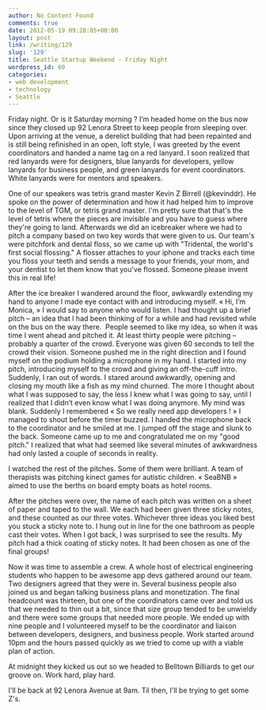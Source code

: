 ```yaml
---
author: No Content Found
comments: true
date: 2012-05-19 09:28:05+00:00
layout: post
link: /writing/129
slug: '129'
title: Seattle Startup Weekend - Friday Night
wordpress_id: 60
categories:
- web development
- technology
- Seattle
---
```


Friday night. Or is it Saturday morning ? I’m headed home on the bus now since they closed up 92 Lenora Street to keep people from sleeping over.
Upon arriving at the venue, a derelict building that had been repainted and is still being refinished in an open, loft style, I was greeted by the event coordinators and handed a name tag on a red lanyard. I soon realized that red lanyards were for designers, blue lanyards for developers, yellow lanyards for business people, and green lanyards for event coordinators. White lanyards were for mentors and speakers.




One of our speakers was tetris grand master Kevin Z Birrell (@kevinddr). He spoke on the power of determination and how it had helped him to improve to the level of TGM, or tetris grand master. I'm pretty sure that that's the level of tetris where the pieces are invisible and you have to guess where they're going to land. Afterwards we did an icebreaker where we had to pitch a company based on two key words that were given to us. Our team's were pitchfork and dental floss, so we came up with "Tridental, the world's first social flossing." A flosser attaches to your iphone and tracks each time you floss your teeth and sends a message to your friends, your mom, and your dentist to let them know that you've flossed. Someone please invent this in real life!




After the ice breaker I wandered around the floor, awkwardly extending my hand to anyone I made eye contact with and introducing myself. « Hi, I’m Monica, » I would say to anyone who would listen. I had thought up a brief pitch – an idea that I had been thinking of for a while and had revisited while on the bus on the way there.  People seemed to like my idea, so when it was time I went ahead and pitched it. At least thirty people were pitching – probably a quarter of the crowd. Everyone was given 60 seconds to tell the crowd their vision. Someone pushed me in the right direction and I found myself on the podium holding a microphone in my hand. I started into my pitch, introducing myself to the crowd and giving an off-the-cuff intro. Suddenly, I ran out of words. I stared around awkwardly, opening and closing my mouth like a fish as my mind churned. The more I thought about what I was supposed to say, the less I knew what I was going to say, until I realized that I didn’t even know what I was doing anymore. My mind was blank. Suddenly I remembered « So we really need app developers ! » I managed to shout before the timer buzzed. I handed the microphone back to the coordinator and he smiled at me. I jumped off the stage and slunk to the back. Someone came up to me and congratulated me on my "good pitch." I realized that what had seemed like several minutes of awkwardness had only lasted a couple of seconds in reality.




I watched the rest of the pitches. Some of them were brilliant. A team of therapists was pitching kinect games for autistic children. « SeaBNB » aimed to use the berths on board empty boats as hotel rooms.




After the pitches were over, the name of each pitch was written on a sheet of paper and taped to the wall. We each had been given three sticky notes, and these counted as our three votes. Whichever three ideas you liked best you stuck a sticky note to. I hung out in line for the one bathroom as people cast their votes. When I got back, I was surprised to see the results. My pitch had a thick coating of sticky notes. It had been chosen as one of the final groups!




Now it was time to assemble a crew. A whole host of electrical engineering students who happen to be awesome app devs gathered around our team. Two designers agreed that they were in. Several business people also joined us and began talking business plans and monetization. The final headcount was thirteen, but one of the coordinators came over and told us that we needed to thin out a bit, since that size group tended to be unwieldy and there were some groups that needed more people. We ended up with nine people and I volunteered myself to be the coordinator and liaison between developers, designers, and business people. Work started around 10pm and the hours passed quickly as we tried to come up with a viable plan of action.




At midnight they kicked us out so we headed to Belltown Billiards to get our groove on. Work hard, play hard.




I'll be back at 92 Lenora Avenue at 9am. Til then, I'll be trying to get some Z's.
